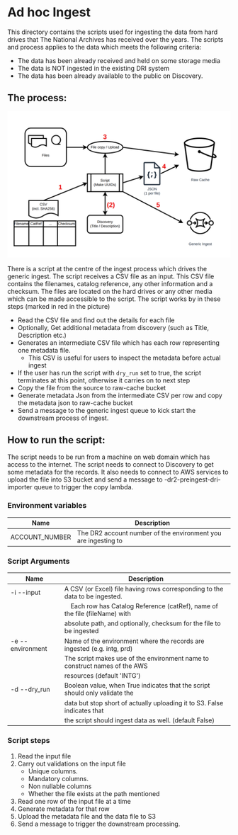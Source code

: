 # Ad hoc Ingest

This directory contains the scripts used for ingesting the data from hard drives that The National Archives has 
received over the years. The scripts and process applies to the data which meets the following criteria:
- The data has been already received and held on some storage media 
- The data is NOT ingested in the existing DRI system
- The data has been already available to the public on Discovery.

## The process:
![adhoc-ingest-flow.png](images/adhoc-ingest-flow.png)

There is a script at the centre of the ingest process which drives the generic ingest. The script receives a CSV file as an input. This CSV file contains the filenames, catalog reference, any other information and a checksum. The files are located on the hard drives or any other media which can be made accessible to the script. The script works by in these steps (marked in red in the picture)

- Read the CSV file and find out the details for each file 
- Optionally, Get additional metadata from discovery (such as Title, Description etc.)
- Generates an intermediate CSV file which has each row representing one metadata file. 
  - This CSV is useful for users to inspect the metadata before actual ingest
- If the user has run the script with `dry_run` set to true, the script terminates at this point, otherwise it carries on to next step 
- Copy the file from the source to raw-cache bucket 
- Generate metadata Json from the intermediate CSV per row and copy the metadata json to raw-cache bucket
- Send a message to the generic ingest queue to kick start the downstream process of ingest.

## How to run the script:
The script needs to be run from a machine on web domain which has access to the internet. The script needs to connect 
to Discovery to get some metadata for the records. It also needs to connect to AWS services to upload the file into 
S3 bucket and send a message to <env>-dr2-preingest-dri-importer queue to trigger the copy lambda.

### Environment variables
| Name            | Description                                                              |
|-----------------|--------------------------------------------------------------------------|
| ACCOUNT_NUMBER  | The DR2 account number of the environment you are ingesting to           |

### Script Arguments 
| Name               | Description                                                                       |
|--------------------|-----------------------------------------------------------------------------------|
| -i   --input       | A CSV (or Excel) file having rows corresponding to the data to be ingested. <br/> |
|                    | &emsp;Each row has Catalog Reference (catRef), name of the file (fileName) with   |
|                    | absolute path, and optionally, checksum for the file to be ingested               |
| -e  --environment  | Name of the environment where the records are ingested (e.g. intg, prd)           |
|                    | The script makes use of the environment name to construct names of the AWS        |
|                    | resources (default 'INTG')                                                        |
| -d   --dry_run     | Boolean value, when True indicates that the script should only validate the       |
|                    | data but stop short of actually uploading it to S3. False indicates that          |
|                    | the script should ingest data as well. (default False)                            |



### Script steps
1. Read the input file
2. Carry out validations on the input file 
   - Unique columns.
   - Mandatory columns.
   - Non nullable columns
   - Whether the file exists at the path mentioned
3. Read one row of the input file at a time 
4. Generate metadata for that row 
5. Upload the metadata file and the data file to S3
6. Send a message to trigger the downstream processing.


